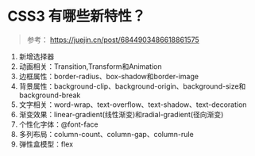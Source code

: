 # CSS3 有哪些新特性？ 

> 参考： https://juejin.cn/post/6844903486618861575

1. 新增选择器
2. 动画相关：Transition,Transform和Animation
3. 边框属性：border-radius、box-shadow和border-image
4. 背景属性：background-clip、background-origin、background-size和background-break
5. 文字相关：word-wrap、text-overflow、text-shadow、text-decoration
6. 渐变效果：linear-gradient(线性渐变)和radial-gradient(径向渐变)
7. 个性化字体：@font-face
8. 多列布局：column-count、column-gap、column-rule
9. 弹性盒模型：flex

